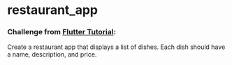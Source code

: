 # restaurant_app

### Challenge from [Flutter Tutorial](https://flutter-tutorial.net/list-and-grid/list-view-in-flutter/):
Create a restaurant app that displays a list of dishes. Each dish should have a name, description, and price.